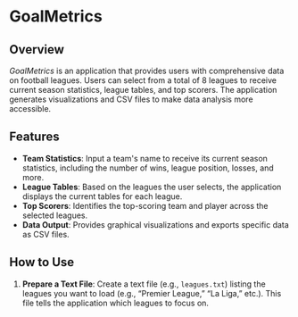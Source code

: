 # GoalMetrics

## Overview
*GoalMetrics* is an application that provides users with comprehensive data on football leagues. Users can select from a total of 8 leagues to receive current season statistics, league tables, and top scorers. The application generates visualizations and CSV files to make data analysis more accessible.

## Features
- **Team Statistics**: Input a team's name to receive its current season statistics, including the number of wins, league position, losses, and more.
- **League Tables**: Based on the leagues the user selects, the application displays the current tables for each league.
- **Top Scorers**: Identifies the top-scoring team and player across the selected leagues.
- **Data Output**: Provides graphical visualizations and exports specific data as CSV files.

## How to Use
1. **Prepare a Text File**: Create a text file (e.g., `leagues.txt`) listing the leagues you want to load (e.g., “Premier League,” “La Liga,” etc.). This file tells the application which leagues to focus on.

